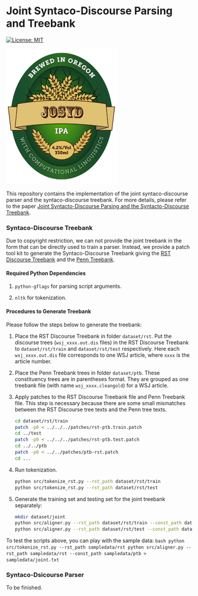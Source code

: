 # Joint Syntaco-Discourse Parsing and Treebank

[![License: MIT](https://img.shields.io/badge/License-MIT-yellow.svg)](https://opensource.org/licenses/MIT)

![](label.png)

This repository contains the implementation of the joint syntaco-discourse parser and the syntaco-discourse treebank. For more details, please refer to the paper [Joint Syntacto-Discourse Parsing and the Syntacto-Discourse Treebank](http://aclweb.org/anthology/D/D17/D17-1224.pdf).

### Syntaco-Discourse Treebank

Due to copyright restriction, we can not provide the joint treebank in the form that can be directly used to train a parser. Instead, we provide a patch tool kit to generate the Syntaco-Discourse Treebank giving the [RST Discourse Treebank](https://catalog.ldc.upenn.edu/ldc2002t07) and the [Penn Treebank](https://catalog.ldc.upenn.edu/ldc99t42).

#### Required Python Dependencies

1. ```python-gflags``` for parsing script arguments.

2. ```nltk``` for tokenization.

#### Procedures to Generate Treebank

Please follow the steps below to generate the treebank:

1. Place the RST Discourse Treebank in folder ```dataset/rst```. Put the discourse trees (```wsj_xxxx.out.dis``` files) in the RST Discourse Treebank to ```dataset/rst/train``` and ```dataset/rst/test``` respectively. Here each ```wsj_xxxx.out.dis``` file corresponds to one WSJ article, where ```xxxx``` is the article number.

2. Place the Penn Treebank trees in folder ```dataset/ptb```. These constituency trees are in parentheses format. They are grouped as one treebank file (with name ```wsj_xxxx.cleangold```) for a WSJ article.

3. Apply patches to the RST Discourse Treebank file and Penn Treebank file. This step is necessary because there are some small mismatches between the RST Discourse tree texts and the Penn tree texts.
	```bash
	cd dataset/rst/train
	patch -p0 < ../../../patches/rst-ptb.train.patch
	cd ../test
	patch -p0 < ../../../patches/rst-ptb.test.patch
	cd ../../ptb
	patch -p0 < ../../patches/ptb-rst.patch
	cd ...
	```

4. Run tokenization.
	```bash
	python src/tokenize_rst.py --rst_path dataset/rst/train
	python src/tokenize_rst.py --rst_path dataset/rst/test
	```

3. Generate the training set and testing set for the joint treebank separately:

   ```bash
   mkdir dataset/joint
   python src/aligner.py --rst_path dataset/rst/train --const_path dataset/ptb > dataset/joint/train.txt
   python src/aligner.py --rst_path dataset/rst/test --const_path dataset/ptb > dataset/joint/test.txt
   ```


To test the scripts above, you can play with the sample data:
	```bash
	python src/tokenize_rst.py --rst_path sampledata/rst
	python src/aligner.py --rst_path sampledata/rst --const_path sampledata/ptb > sampledata/joint.txt
	```

### Syntaco-Dsicourse Parser

To be finished.

